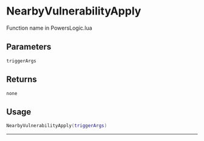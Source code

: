 # NearbyVulnerabilityApply
Function name in PowersLogic.lua
## Parameters
`triggerArgs`
## Returns
`none`
## Usage
```lua
NearbyVulnerabilityApply(triggerArgs)
```
---
